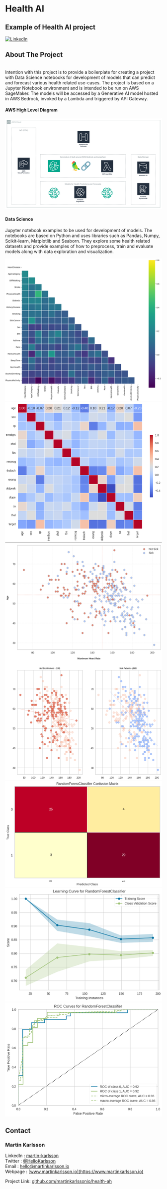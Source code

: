 # Health AI
## Example of Health AI project

<!--
*** Written by Martin Karlsson
*** www.martinkarlsson.io
-->

[![LinkedIn][linkedin-shield]][linkedin-url]

<!-- ABOUT THE PROJECT -->
## About The Project

<br>
Intention with this project is to provide a boilerplate for creating a project with Data Science notebooks for development of models that can predict and forecast various health related use-cases. The project is based on a Jupyter Notebook environment and is intended to be run on AWS SageMaker.
The models will be accessed by a Generative AI model hosted in AWS Bedrock, invoked by a Lambda and triggered by API Gateway.
<br>

#### AWS High Level Diagram
<img src="images/health_ai.png"/>

#### Data Science
Jupyter notebook examples to be used for development of models. The notebooks are based on Python and uses libraries such as Pandas, Numpy, Scikit-learn, Matplotlib and Seaborn. They explore some health related datasets and provide examples of how to preprocess, train and evaluate models along with data exploration and visualization.

<img src="images/corr1.png"/>
<img src="images/corr2.png"/>
<img src="images/heartrate.png"/>
<img src="images/ml_result.png"/>
<img src="images/ml_learning.png"/>
<img src="images/ml_roc.png"/>


<!-- CONTACT -->

## Contact

### Martin Karlsson

LinkedIn : [martin-karlsson][linkedin-url] \
Twitter : [@HelloKarlsson](https://twitter.com/HelloKarlsson) \
Email : hello@martinkarlsson.io \
Webpage : [www.martinkarlsson.io](https://www.martinkarlsson.io)


Project Link: [github.com/martinkarlssonio/health-ah](https://github.com/martinkarlssonio/health-ai)


<!-- MARKDOWN LINKS & IMAGES -->
[linkedin-shield]: https://img.shields.io/badge/-LinkedIn-black.svg?style=for-the-badge&logo=linkedin&colorB=555
[linkedin-url]: https://linkedin.com/in/martin-karlsson